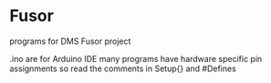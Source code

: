 # Fusor
programs for DMS Fusor project

.ino are for Arduino IDE
many programs have hardware specific pin assignments 
so read the comments in Setup{} and #Defines 
